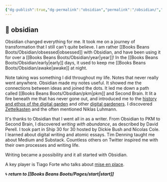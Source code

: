 ```yaml
---
{"dg-publish":true,"dg-permalink":"obsidian","permalink":"/obsidian/","dgHomeLink":true,"dgPassFrontmatter":false}
---
```



## 🌿 obsidian

Obsidian changed everything for me. It took me on a journey of transformation that I still can't quite believe. I am rather [[Books Beans Boots/Obsidian/obsessed|obsessed]] with Obsidian, and have been using it for over a [[Books Beans Boots/Obsidian/year|year]]! In the [[Books Beans Boots/Obsidian/early|early]] days, it used to keep me [[Books Beans Boots/Obsidian/awake|awake]] at night.

Note taking was something I did throughout my life. Notes that never really went anywhere. Obsidian made my notes useful. It showed me the connections between ideas and joined the dots. It led me down a path called [[Books Beans Boots/Obsidian/pkm|pkm]] and Second Brain. It lit a fire beneath me that has never gone out, and introduced me to the [history and ethos of the digital garden](https://maggieappleton.com/garden-history) and other [digital gardeners](https://github.com/MaggieAppleton/digital-gardeners). I discovered [Zettelkasten](https://writing.bobdoto.computer/zettelkasten-linking-your-thinking-and-nick-milos-search-for-ground/) and the often mentioned Niklas Luhmann.

It's thanks to Obsidian that I went all in as a writer. From Obsidian to PKM to Second Brain, I discovered *writing with abundance*, as described by David Perell. I took part in Ship 30 for 30 hosted by Dickie Bush and Nicolas Cole. I learned about digital writing and atomic essays. Tim Denning taught me about Medium and Substack. Countless others on Twitter inspired me with their own processes and writing life.

Writing became a possibility and it all started with Obsidian.

A key player is Tiago Forte who talks about [mise en place](https://fortelabs.com/blog/mise-en-place-for-knowledge-workers/).

🌀 ***return to [[Books Beans Boots/Pages/start|start]]***